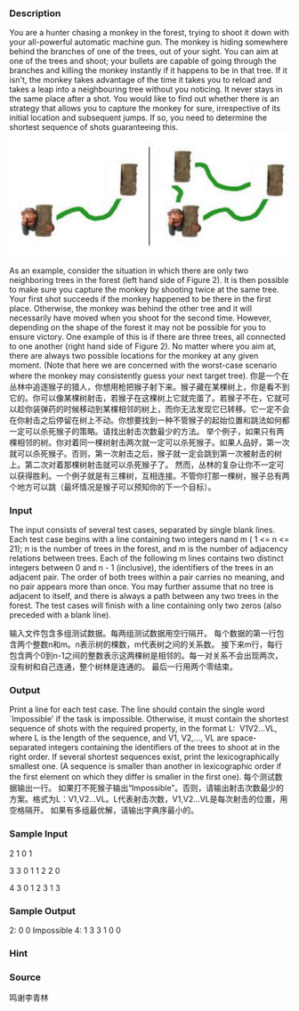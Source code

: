 
### Description
You are a hunter chasing a monkey in the forest, trying to shoot it down with your all-powerful automatic machine gun. The monkey is hiding somewhere behind the branches of one of the trees, out of your sight. You can aim at one of the trees and shoot; your bullets are capable of going through the branches and killing the monkey instantly if it happens to be in that tree. If it isn't, the monkey takes advantage of the time it takes you to reload and takes a leap into a neighbouring tree without you noticing. It never stays in the same place after a shot. You would like to find out whether there is an strategy that allows you to capture the monkey for sure, irrespective of its initial location and subsequent jumps. If so, you need to determine the shortest sequence of shots guaranteeing this.
![](/images/2270_0.png)

As an example, consider the situation in which there are only two neighboring trees in the forest (left hand side of Figure 2). It is then possible to make sure you capture the monkey by shooting twice at the same tree. Your first shot succeeds if the monkey happened to be there in the first place. Otherwise, the monkey was behind the other tree and it will necessarily have moved when you shoot for the second time.
However, depending on the shape of the forest it may not be possible for you to ensure victory. One example of this is if there are three trees, all connected to one another (right hand side of Figure 2). No matter where you aim at, there are always two possible locations for the monkey at any given moment. (Note that here we are concerned with the worst-case scenario where the monkey may consistently guess your next target tree).
你是一个在丛林中追逐猴子的猎人，你想用枪把猴子射下来。猴子藏在某棵树上，你是看不到它的。你可以像某棵树射击，若猴子在这棵树上它就完蛋了。若猴子不在，它就可以趁你装弹药的时候移动到某棵相邻的树上，而你无法发现它已转移。它一定不会在你射击之后停留在树上不动。你想要找到一种不管猴子的起始位置和跳法如何都一定可以杀死猴子的策略。请找出射击次数最少的方法。
举个例子，如果只有两棵相邻的树。你对着同一棵树射击两次就一定可以杀死猴子。如果人品好，第一次就可以杀死猴子。否则，第一次射击之后，猴子就一定会跳到第一次被射击的树上。第二次对着那棵树射击就可以杀死猴子了。
然而，丛林的复杂让你不一定可以获得胜利。一个例子就是有三棵树，互相连接。不管你打那一棵树，猴子总有两个地方可以跳（最坏情况是猴子可以预知你的下一个目标）。
### Input

The input consists of several test cases, separated by single blank lines. Each test case begins with a line containing two integers nand m ( 1 <= n <= 21); n is the number of trees in the forest, and m is the number of adjacency relations between trees. Each of the following m lines contains two distinct integers between 0 and n - 1 (inclusive), the identifiers of the trees in an adjacent pair. The order of both trees within a pair carries no meaning, and no pair appears more than once. You may further assume that no tree is adjacent to itself, and there is always a path between any two trees in the forest.
The test cases will finish with a line containing only two zeros (also preceded with a blank line).

输入文件包含多组测试数据。每两组测试数据用空行隔开。
每个数据的第一行包含两个整数n和m。n表示树的棵数，m代表树之间的关系数。
接下来m行，每行包含两个0到n-1之间的整数表示这两棵树是相邻的。每一对关系不会出现两次，没有树和自己连通，整个树林是连通的。
最后一行用两个零结束。
### Output
Print a line for each test case. The line should contain the single word `Impossible' if the task is impossible. Otherwise, it must contain the shortest sequence of shots with the required property, in the format L:  V1V2...VL, where L is the length of the sequence, and V1, V2,..., VL are space-separated integers containing the identifiers of the trees to shoot at in the right order. If several shortest sequences exist, print the lexicographically smallest one. (A sequence is smaller than another in lexicographic order if the first element on which they differ is smaller in the first one).
每个测试数据输出一行。
如果打不死猴子输出“Impossible”。否则，请输出射击次数最少的方案。格式为L：V1,V2…VL。L代表射击次数，V1,V2…VL是每次射击的位置，用空格隔开。
如果有多组最优解，请输出字典序最小的。

### Sample Input
2 1
0 1

3 3
0 1
1 2
2 0

4 3
0 1
2 3
1 3


### Sample Output
2: 0 0
Impossible
4: 1 3 3 1
0 0

### Hint

### Source
鸣谢李青林